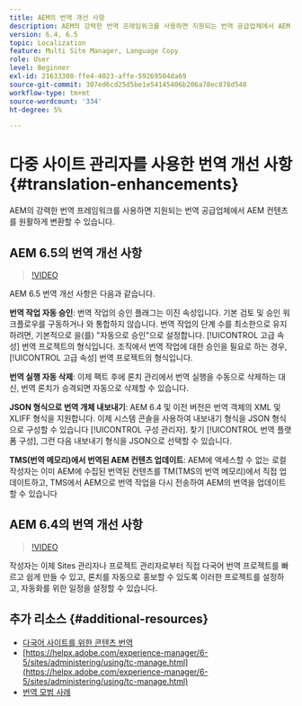 ```yaml
---
title: AEM의 번역 개선 사항
description: AEM의 강력한 번역 프레임워크를 사용하면 지원되는 번역 공급업체에서 AEM 컨텐츠를 원활하게 변환할 수 있습니다. 최신 개선 사항에 대해 알아봅니다.
version: 6.4, 6.5
topic: Localization
feature: Multi Site Manager, Language Copy
role: User
level: Beginner
exl-id: 21633308-ffe4-4023-affe-59269504da69
source-git-commit: 307ed6cd25d5be1e54145406b206a78ec878d548
workflow-type: tm+mt
source-wordcount: '334'
ht-degree: 5%

---
```


# 다중 사이트 관리자를 사용한 번역 개선 사항 {#translation-enhancements}

AEM의 강력한 번역 프레임워크를 사용하면 지원되는 번역 공급업체에서 AEM 컨텐츠를 원활하게 변환할 수 있습니다.

## AEM 6.5의 번역 개선 사항

>[!VIDEO](https://video.tv.adobe.com/v/27405?quality=9&learn=on)

AEM 6.5 번역 개선 사항은 다음과 같습니다.

**번역 작업 자동 승인**: 번역 작업의 승인 플래그는 이진 속성입니다. 기본 검토 및 승인 워크플로우를 구동하거나 와 통합하지 않습니다. 번역 작업의 단계 수를 최소한으로 유지하려면, 기본적으로 을(를) &quot;자동으로 승인&quot;으로 설정합니다. [!UICONTROL 고급 속성] 번역 프로젝트의 형식입니다. 조직에서 번역 작업에 대한 승인을 필요로 하는 경우, [!UICONTROL 고급 속성] 번역 프로젝트의 형식입니다.

**번역 실행 자동 삭제**: 이제 팩트 후에 론치 관리에서 번역 실행을 수동으로 삭제하는 대신, 번역 론치가 승격되면 자동으로 삭제할 수 있습니다.

**JSON 형식으로 번역 개체 내보내기**: AEM 6.4 및 이전 버전은 번역 객체의 XML 및 XLIFF 형식을 지원합니다. 이제 시스템 콘솔을 사용하여 내보내기 형식을 JSON 형식으로 구성할 수 있습니다 [!UICONTROL 구성 관리자]. 찾기 [!UICONTROL 번역 플랫폼 구성], 그런 다음 내보내기 형식을 JSON으로 선택할 수 있습니다.

**TMS(번역 메모리)에서 번역된 AEM 컨텐츠 업데이트**: AEM에 액세스할 수 없는 로컬 작성자는 이미 AEM에 수집된 번역된 컨텐츠를 TM(TMS의 번역 메모리)에서 직접 업데이트하고, TMS에서 AEM으로 번역 작업을 다시 전송하여 AEM의 번역을 업데이트할 수 있습니다

## AEM 6.4의 번역 개선 사항

>[!VIDEO](https://video.tv.adobe.com/v/21309?quality=9&learn=on)

작성자는 이제 Sites 관리자나 프로젝트 관리자로부터 직접 다국어 번역 프로젝트를 빠르고 쉽게 만들 수 있고, 론치를 자동으로 홍보할 수 있도록 이러한 프로젝트를 설정하고, 자동화를 위한 일정을 설정할 수 있습니다.

## 추가 리소스 {#additional-resources}

* [다국어 사이트를 위한 콘텐츠 번역](https://helpx.adobe.com/kr/experience-manager/6-5/sites/administering/using/translation.html)
* [https://helpx.adobe.com/experience-manager/6-5/sites/administering/using/tc-manage.html](https://helpx.adobe.com/experience-manager/6-5/sites/administering/using/tc-manage.html)
* [번역 모범 사례](https://helpx.adobe.com/experience-manager/6-5/sites/administering/using/tc-bp.html)
